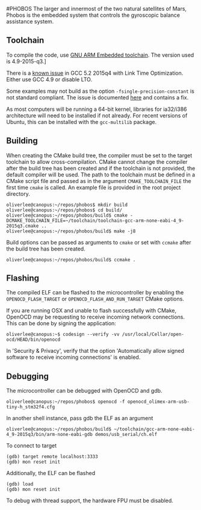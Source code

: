 #PHOBOS
The larger and innermost of the two natural satellites of Mars, Phobos is the
embedded system that controls the gyroscopic balance assistance system.

## Toolchain
To compile the code, use [GNU ARM Embedded
toolchain](https://launchpad.net/gcc-arm-embedded).
The version used is 4.9-2015-q3.]

There is a [known
issue](https://answers.launchpad.net/gcc-arm-embedded/+question/280242) in GCC
5.2 2015q4 with Link Time Optimization. Either use GCC 4.9 or disable LTO.

Some examples may not build as the option `-fsingle-precision-constant` is not
standard compliant. The issue is documented
[here](https://bugs.launchpad.net/gcc-arm-embedded/+bug/1452470) and contains a
fix.

As most computers will be running a 64-bit kernel, libraries for ia32/i386
architecture will need to be installed if not already. For recent versions of
Ubuntu, this can be installed with the `gcc-multilib` package.

## Building
When creating the CMake build tree, the compiler must be set to the target
toolchain to allow cross-compilation.  CMake cannot change the compiler after
the build tree has been created and if the toolchain is not provided, the
default compiler will be used.  The path to the toolchain must be defined in a
CMake script file and passed as in the argument `CMAKE_TOOLCHAIN_FILE` the first
time `cmake` is called.  An example file is provided in the root project
directory.

    oliverlee@canopus:~/repos/phobos$ mkdir build
    oliverlee@canopus:~/repos/phobos$ cd build/
    oliverlee@canopus:~/repos/phobos/build$ cmake -DCMAKE_TOOLCHAIN_FILE=~/toolchain/toolchain-gcc-arm-none-eabi-4_9-2015q3.cmake ..
    oliverlee@canopus:~/repos/phobos/build$ make -j8

Build options can be passed as arguments to `cmake` or set with `ccmake` after
the build tree has been created.

    oliverlee@canopus:~/repos/phobos/build$ ccmake .

## Flashing
The compiled ELF can be flashed to the microcontroller by enabling the
`OPENOCD_FLASH_TARGET` or `OPENOCD_FLASH_AND_RUN_TARGET` CMake options.

If you are running OSX and unable to flash successfully with CMake, OpenOCD may
be requesting to receive incoming network connections. This can be done by
signing the application:

    oliverlee@canopus:~$ codesign --verify -vv /usr/local/Cellar/open-ocd/HEAD/bin/openocd

In 'Security & Privacy', verify that the option 'Automatically allow signed
software to receive incoming connections' is enabled.

## Debugging
The microcontroller can be debugged with OpenOCD and gdb.

    oliverlee@canopus:~/repos/phobos$ openocd -f openocd_olimex-arm-usb-tiny-h_stm32f4.cfg

In another shell instance, pass gdb the ELF as an argument

    oliverlee@canopus:~/repos/phobos/build$ ~/toolchain/gcc-arm-none-eabi-4_9-2015q3/bin/arm-none-eabi-gdb demos/usb_serial/ch.elf

To connect to target

    (gdb) target remote localhost:3333
    (gdb) mon reset init

Additionally, the ELF can be flashed

    (gdb) load
    (gdb) mon reset init

To debug with thread support, the hardware FPU must be disabled.
